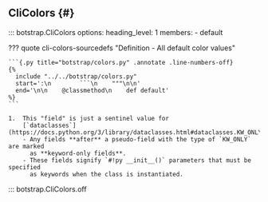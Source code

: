 ## CliColors {#}

<!-- prettier-ignore -->
::: botstrap.CliColors
    options:
      heading_level: 1
      members:
        - default

??? quote cli-colors-sourcedefs "Definition - All default color values"

    ```{.py title="botstrap/colors.py" .annotate .line-numbers-off}
    {%
      include "../../botstrap/colors.py"
      start=':\n        ```\n    """\n\n'
      end='\n\n    @classmethod\n    def default'
    %}
    ```

    1.  This "field" is just a sentinel value for
        [`dataclasses`](https://docs.python.org/3/library/dataclasses.html#dataclasses.KW_ONLY).
        - Any fields **after** a pseudo-field with the type of `KW_ONLY` are marked
          as **keyword-only fields**.
        - These fields signify `#!py __init__()` parameters that must be specified
          as keywords when the class is instantiated.

::: botstrap.CliColors.off

<link rel="stylesheet" href="../../stylesheets/cli-colors.css" />
<link rel="stylesheet" href="../../stylesheets/nav-code.css" />

